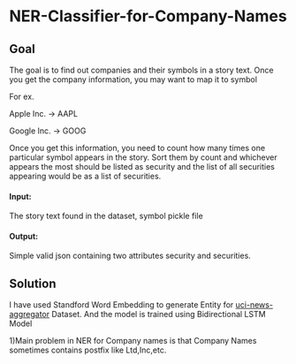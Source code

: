 # NER-Classifier-for-Company-Names
## Goal

The goal is to find out companies and their symbols in a story text. Once you get the company information, you may want to map it to symbol 

For ex.

Apple Inc. -> AAPL

Google Inc. -> GOOG


Once you get this information, you need to count how many times one particular symbol appears in the story. Sort them by count and whichever appears the most should be listed as security and the list of all securities appearing would be as a list of securities.

#### Input: 

The story text found in the dataset, symbol pickle file

#### Output:

Simple valid json containing two attributes security and securities. 

## Solution
I have used Standford Word Embedding to generate Entity for [uci-news-aggregator](https://archive.ics.uci.edu/ml/datasets/News+Aggregator) Dataset.
And the model is trained using Bidirectional LSTM Model

1)Main problem in NER for Company names is that Company Names sometimes contains postfix like Ltd,Inc,etc.




